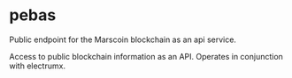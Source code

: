 # pebas
Public endpoint for the Marscoin blockchain as an api service.

Access to public blockchain information as an API. Operates in conjunction with electrumx.


